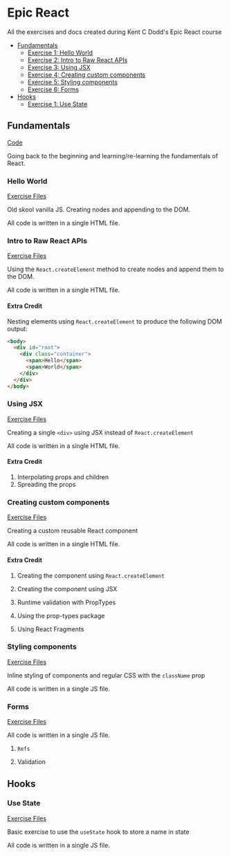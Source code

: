 # Epic React

All the exercises and docs created during Kent C Dodd's Epic React course

- [Fundamentals](#Fundamentals)
  - [Exercise 1: Hello World](#Hello-World)
  - [Exercise 2: Intro to Raw React APIs](#Intro-to-Raw-React-APIs)
  - [Exercise 3: Using JSX](#Using-JSX)
  - [Exercise 4: Creating custom components](#Creating-custom-components)
  - [Exercise 5: Styling components](#Styling-components)
  - [Exercise 6: Forms](#Forms)
- [Hooks](#Hooks) 
  - [Exercise 1: Use State](#Use-State)

## Fundamentals

[Code](https://github.com/tanyapowell/epic-react/tree/main/react-fundamentals)

Going back to the beginning and learning/re-learning the fundamentals of React.

### Hello World

[Exercise Files](https://github.com/tanyapowell/epic-react/blob/main/react-fundamentals/src/exercise/01.html)

Old skool vanilla JS. Creating nodes and appending to the DOM.

All code is written in a single HTML file.

### Intro to Raw React APIs

[Exercise Files](https://github.com/tanyapowell/epic-react/blob/main/react-fundamentals/src/exercise/02.html)

Using the `React.createElement` method to create nodes and append them to the DOM.

All code is written in a single HTML file.

#### Extra Credit

Nesting elements using `React.createElement` to produce the following DOM output:

``` html
<body>
  <div id="root">
    <div class="container">
      <span>Hello</span>
      <span>World</span>
    </div>
  </div>
</body>
```

### Using JSX

[Exercise Files](https://github.com/tanyapowell/epic-react/blob/main/react-fundamentals/src/exercise/03.html)

Creating a single `<div>` using JSX instead of `React.createElement`

All code is written in a single HTML file.

#### Extra Credit

1. Interpolating props and children
2. Spreading the props

### Creating custom components

[Exercise Files](https://github.com/tanyapowell/epic-react/blob/main/react-fundamentals/src/exercise/04.html)

Creating a custom reusable React component

All code is written in a single HTML file.

#### Extra Credit

1. Creating the component using `React.createElement`

2. Creating the component using JSX

3. Runtime validation with PropTypes

4. Using the prop-types package

5. Using React Fragments

### Styling components

[Exercise Files](https://github.com/tanyapowell/epic-react/blob/main/react-fundamentals/src/exercise/05.js)

Inline styling of components and regular CSS with the `className` prop

All code is written in a single JS file.

### Forms

[Exercise Files](https://github.com/tanyapowell/epic-react/blob/main/react-fundamentals/src/exercise/06.js)

All code is written in a single JS file.

1. `Refs`

2. Validation

## Hooks

### Use State

[Exercise Files](https://github.com/tanyapowell/epic-react/blob/main/react-hooks/src/exercise/01.js)

Basic exercise to use the `useState` hook to store a name in state

All code is written in a single JS file.
